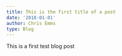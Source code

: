 ```yaml
---
title: This is the first title of a post
date: '2018-01-01'
author: Chris Emms
type: Blog
---
```

This is a first test blog post
